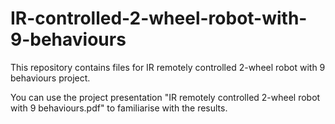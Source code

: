 # IR-controlled-2-wheel-robot-with-9-behaviours
This repository contains files for IR remotely controlled 2-wheel robot with 9 behaviours project.

You can use the project presentation "IR remotely controlled 2-wheel robot with 9 behaviours.pdf" to familiarise with the results.
